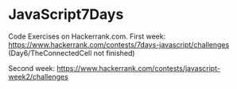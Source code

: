 # JavaScript7Days
Code Exercises on Hackerrank.com.
First week:
https://www.hackerrank.com/contests/7days-javascript/challenges
(Day6/TheConnectedCell not finished)

Second week:
https://www.hackerrank.com/contests/javascript-week2/challenges
